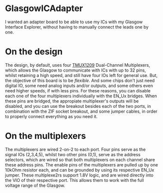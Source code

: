 # GlasgowICAdapter
I wanted an adapter board to be able to use my ICs with my Glasgow Interface Explorer, without having to manually connect the leads one by one.

# On the design
The design, by default, uses four [TMUX1209](https://www.ti.com/lit/ds/symlink/tmux1208.pdf) Dual-Channel Multiplexers, which allows the Glasgow to communicate with ICs with up to 32 pins, whilst retaining a high speed, and still have four IOs left for general use. But, the objective of this board is to be *flexible*. And some chips don't just need digital IO, some need analog inputs and/or outputs, and some others even need higher speeds, if with less pins. For these reasons, you can disable each one of the four multiplexers individually with the EN_Ux bridges. When these pins are bridged, the appropiate multiplexer's outputs will be disabled, and you can use the breakout besides each of the two ports, in combination with the ZIF socket breakout, and some jumper cables, in order to properly connect everything as you need it.

# On the multiplexers
The multiplexers are wired 2-on-2 to each port. Four pins serve as the signal IOs (2,3,4,5), whilst two other pins (0,1), serve as the address selectors, which are wired so that both multiplexers on each channel share these address pins. The enable pins of the multiplexers are pulled up by one 10kOhm resistor each, and can be grounded by using its respective EN_Ux jumper. These multiplexe2rs support 1.8V logic, and are wired directly into the VIO of their respective port. This allows them to work with the full voltage range of the Glasgow.
